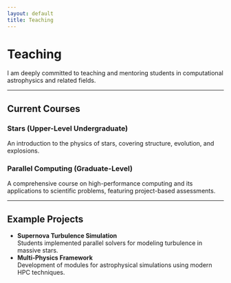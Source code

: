 ```yaml
---
layout: default
title: Teaching
---
```


# Teaching

I am deeply committed to teaching and mentoring students in computational astrophysics and related fields.

---

## Current Courses

### Stars (Upper-Level Undergraduate)
An introduction to the physics of stars, covering structure, evolution, and explosions.

### Parallel Computing (Graduate-Level)
A comprehensive course on high-performance computing and its applications to scientific problems, featuring project-based assessments.

---

## Example Projects

- **Supernova Turbulence Simulation**  
  Students implemented parallel solvers for modeling turbulence in massive stars.
- **Multi-Physics Framework**  
  Development of modules for astrophysical simulations using modern HPC techniques.
